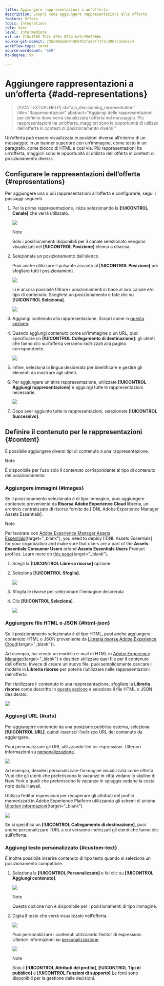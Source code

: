 ```yaml
---
title: Aggiungere rappresentazioni a un’offerta
description: Scopri come aggiungere rappresentazioni alle offerte
feature: Offers
topic: Integrations
role: User
level: Intermediate
exl-id: 718af505-7b7c-495e-8974-bd9c35d796bb
source-git-commit: 72bd00dedb943604b2fa85f7173cd967c3cbe5c4
workflow-type: tm+mt
source-wordcount: '659'
ht-degree: 9%

---
```


# Aggiungere rappresentazioni a un’offerta {#add-representations}

>[!CONTEXTUALHELP]
>id="ajo_decisioning_representation"
>title="Rappresentazioni"
>abstract="Aggiungi delle rappresentazioni per definire dove verrà visualizzata l’offerta nel messaggio. Più rappresentazioni ha un’offerta, maggiori sono le opportunità di utilizzo dell’offerta in contesti di posizionamento diversi."

Un’offerta può essere visualizzata in posizioni diverse all’interno di un messaggio: in un banner superiore con un’immagine, come testo in un paragrafo, come blocco di HTML e così via. Più rappresentazioni ha un’offerta, maggiori sono le opportunità di utilizzo dell’offerta in contesti di posizionamento diversi.

## Configurare le rappresentazioni dell’offerta {#representations}

Per aggiungere una o più rappresentazioni all’offerta e configurarle, segui i passaggi seguenti.

1. Per la prima rappresentazione, inizia selezionando la **[!UICONTROL Canale]** che verrà utilizzato.

   ![](../assets/channel-placement.png)

   >[!NOTE]
   >
   >Solo i posizionamenti disponibili per il canale selezionato vengono visualizzati nel **[!UICONTROL Posizione]** elenco a discesa.

1. Selezionate un posizionamento dall&#39;elenco.

   Puoi anche utilizzare il pulsante accanto al **[!UICONTROL Posizione]** per sfogliare tutti i posizionamenti.

   ![](../assets/browse-button-placements.png)

   Lì è ancora possibile filtrare i posizionamenti in base al loro canale e/o tipo di contenuto. Scegliete un posizionamento e fate clic su **[!UICONTROL Seleziona]**.

   ![](../assets/browse-placements.png)

1. Aggiungi contenuto alla rappresentazione. Scopri come in [questa sezione](#content).

1. Quando aggiungi contenuto come un’immagine o un URL, puoi specificare un **[!UICONTROL Collegamento di destinazione]**: gli utenti che fanno clic sull’offerta verranno indirizzati alla pagina corrispondente.

   ![](../assets/offer-destination-link.png)

1. Infine, seleziona la lingua desiderata per identificare e gestire gli elementi da mostrare agli utenti.

1. Per aggiungere un&#39;altra rappresentazione, utilizzate **[!UICONTROL Aggiungi rappresentazione]** e aggiungi tutte le rappresentazioni necessarie.

   ![](../assets/offer-add-representation.png)

1. Dopo aver aggiunto tutte le rappresentazioni, selezionate **[!UICONTROL Successivo]**.

## Definire il contenuto per le rappresentazioni {#content}

È possibile aggiungere diversi tipi di contenuto a una rappresentazione.

>[!NOTE]
>
>È disponibile per l’uso solo il contenuto corrispondente al tipo di contenuto del posizionamento.

### Aggiungere immagini {#images}

Se il posizionamento selezionato è di tipo immagine, puoi aggiungere contenuto proveniente da **Risorsa Adobe Experience Cloud** libreria, un archivio centralizzato di risorse fornito da [!DNL Adobe Experience Manager Assets Essentials].

>[!NOTE]
>
> Per lavorare con [Adobe Experience Manager Assets Essentials](https://experienceleague.adobe.com/docs/experience-manager-assets-essentials/help/introduction.html){target="_blank"}, you need to deploy [!DNL Assets Essentials] for your organization and make sure that users are a part of the **Assets Essentials Consumer Users** or/and **Assets Essentials Users** Product profiles. Learn more on [this page](https://experienceleague.adobe.com/docs/experience-manager-assets-essentials/help/get-started-admins/deploy-administer.html?lang=it){target="_blank"}.

1. Scegli la **[!UICONTROL Libreria risorse]** opzione.

1. Seleziona **[!UICONTROL Sfoglia]**.

   ![](../assets/offer-browse-asset-library.png)

1. Sfoglia le risorse per selezionare l’immagine desiderata

1. Clic **[!UICONTROL Seleziona]**.

   ![](../assets/offer-select-asset.png)

### Aggiungere file HTML o JSON {#html-json}

Se il posizionamento selezionato è di tipo HTML, puoi anche aggiungere contenuto HTML o JSON proveniente da [Libreria risorse Adobe Experience Cloud](https://experienceleague.adobe.com/docs/experience-manager-assets-essentials/help/introduction.html){target="_blank"}).

Ad esempio, hai creato un modello e-mail di HTML in [Adobe Experience Manager](https://experienceleague.adobe.com/docs/experience-manager.html){target="_blank"} e desideri utilizzare quel file per il contenuto dell’offerta. Invece di creare un nuovo file, puoi semplicemente caricare il modello in **Libreria risorse** per poterla riutilizzare nelle rappresentazioni dell’offerta.

Per riutilizzare il contenuto in una rappresentazione, sfogliate la **Libreria risorse** come descritto in [questa sezione](#images) e seleziona il file HTML o JSON desiderato.

![](../assets/offer-browse-asset-library-json.png)

### Aggiungi URL {#urls}

Per aggiungere contenuto da una posizione pubblica esterna, seleziona **[!UICONTROL URL]**, quindi inserisci l’indirizzo URL del contenuto da aggiungere.

Puoi personalizzare gli URL utilizzando l’editor espressioni. Ulteriori informazioni su [personalizzazione](../../personalization/personalize.md#use-expression-editor).

![](../assets/offer-content-url.png)

Ad esempio, desideri personalizzare l’immagine visualizzata come offerta. Vuoi che gli utenti che preferiscono le vacanze in città vedano lo skyline di New York e quelli che preferiscono le vacanze in spiaggia vedano la costa nord delle Hawaii.

Utilizza l’editor espressioni per recuperare gli attributi del profilo memorizzati in Adobe Experience Platform utilizzando gli schemi di unione. [Ulteriori informazioni](https://experienceleague.adobe.com/docs/experience-platform/profile/union-schemas/union-schemas-overview.html){target="_blank"}

![](../assets/offer-content-url-personalization.png)

Se si specifica un **[!UICONTROL Collegamento di destinazione]**, puoi anche personalizzare l’URL a cui verranno indirizzati gli utenti che fanno clic sull’offerta.

### Aggiungi testo personalizzato {#custom-text}

È inoltre possibile inserire contenuto di tipo testo quando si seleziona un posizionamento compatibile.

1. Seleziona la **[!UICONTROL Personalizzato]** e fai clic su **[!UICONTROL Aggiungi contenuto]**.

   ![](../assets/offer-add-content.png)

   >[!NOTE]
   >
   >Questa opzione non è disponibile per i posizionamenti di tipo immagine.

1. Digita il testo che verrà visualizzato nell’offerta.

   ![](../assets/offer-text-content.png)

   Puoi personalizzare i contenuti utilizzando l’editor di espressioni. Ulteriori informazioni su [personalizzazione](../../personalization/personalize.md#use-expression-editor).

   ![](../assets/offer-personalization.png)

   >[!NOTE]
   >
   >Solo il **[!UICONTROL Attributi del profilo]**, **[!UICONTROL Tipi di pubblico]** e **[!UICONTROL Funzioni di supporto]** Le fonti sono disponibili per la gestione delle decisioni.

